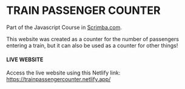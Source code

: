 # TRAIN PASSENGER COUNTER

Part of the Javascript Course in <a href="https://scrimba.com">Scrimba.com</a>. 

This website was created as a counter for the number of passengers entering a train, but it can also be used as a counter for other things!


#### LIVE WEBSITE

Access the live website using this Netlify link:
https://trainpassengercounter.netlify.app/
